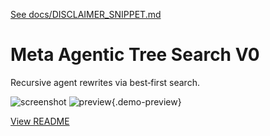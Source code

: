 [See docs/DISCLAIMER_SNIPPET.md](../DISCLAIMER_SNIPPET.md)

# Meta Agentic Tree Search V0

Recursive agent rewrites via best‑first search.

![screenshot](https://colab.research.google.com/assets/colab-badge.svg)
![preview](https://media.giphy.com/media/hvRJCLFzcasrR4ia7z/giphy.gif){.demo-preview}


[View README](../../alpha_factory_v1/demos/meta_agentic_tree_search_v0/README.md)
